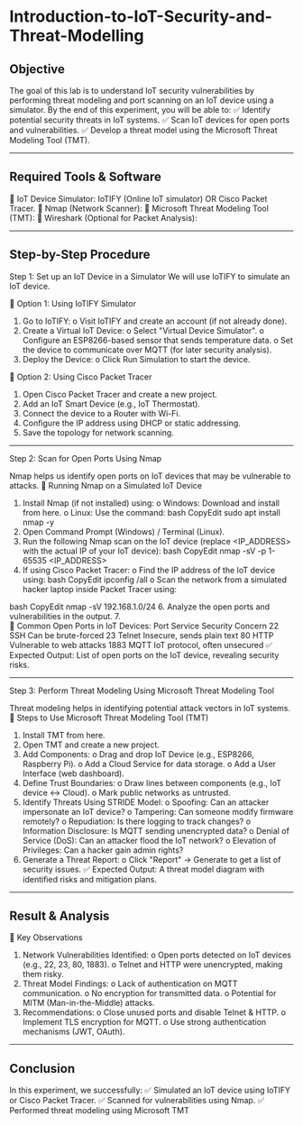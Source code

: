 # Introduction-to-IoT-Security-and-Threat-Modelling

## Objective
The goal of this lab is to understand IoT security vulnerabilities by performing threat modeling and port scanning on an IoT device using a simulator.
By the end of this experiment, you will be able to:
✅ Identify potential security threats in IoT systems.
✅ Scan IoT devices for open ports and vulnerabilities.
✅ Develop a threat model using the Microsoft Threat Modeling Tool (TMT).
________________________________________
## Required Tools & Software
🔹 IoT Device Simulator: IoTIFY (Online IoT simulator) OR Cisco Packet Tracer.
🔹 Nmap (Network Scanner):
🔹 Microsoft Threat Modeling Tool (TMT):
🔹 Wireshark (Optional for Packet Analysis):
________________________________________
## Step-by-Step Procedure
Step 1: Set up an IoT Device in a Simulator
We will use IoTIFY to simulate an IoT device.

🔹 Option 1: Using IoTIFY Simulator

1.	Go to IoTIFY:
o	Visit IoTIFY and create an account (if not already done).
2.	Create a Virtual IoT Device:
o	Select "Virtual Device Simulator".
o	Configure an ESP8266-based sensor that sends temperature data.
o	Set the device to communicate over MQTT (for later security analysis).
4.	Deploy the Device:
o	Click Run Simulation to start the device.

🔹 Option 2: Using Cisco Packet Tracer
1.	Open Cisco Packet Tracer and create a new project.
2.	Add an IoT Smart Device (e.g., IoT Thermostat).
3.	Connect the device to a Router with Wi-Fi.
4.	Configure the IP address using DHCP or static addressing.
5.	Save the topology for network scanning.
________________________________________
Step 2: Scan for Open Ports Using Nmap

Nmap helps us identify open ports on IoT devices that may be vulnerable to attacks.
🔹 Running Nmap on a Simulated IoT Device
1.	Install Nmap (if not installed) using:
o	Windows: Download and install from here.
o	Linux: Use the command:
bash
CopyEdit
sudo apt install nmap -y
2.	Open Command Prompt (Windows) / Terminal (Linux).
3.	Run the following Nmap scan on the IoT device (replace <IP_ADDRESS> with the actual IP of your IoT device):
bash
CopyEdit
nmap -sV -p 1-65535 <IP_ADDRESS>
4.	If using Cisco Packet Tracer:
o	Find the IP address of the IoT device using:
bash
CopyEdit
ipconfig /all
o	Scan the network from a simulated hacker laptop inside Packet Tracer using:

bash
CopyEdit
nmap -sV 192.168.1.0/24
6.	Analyze the open ports and vulnerabilities in the output.
7.	
🔹 Common Open Ports in IoT Devices:
Port	Service	Security Concern
22	SSH	Can be brute-forced
23	Telnet	Insecure, sends plain text
80	HTTP	Vulnerable to web attacks
1883	MQTT	IoT protocol, often unsecured
✅ Expected Output: List of open ports on the IoT device, revealing security risks.
________________________________________

Step 3: Perform Threat Modeling Using Microsoft Threat Modeling Tool

Threat modeling helps in identifying potential attack vectors in IoT systems.
🔹 Steps to Use Microsoft Threat Modeling Tool (TMT)
1.	Install TMT from here.
2.	Open TMT and create a new project.
3.	Add Components:
o	Drag and drop IoT Device (e.g., ESP8266, Raspberry Pi).
o	Add a Cloud Service for data storage.
o	Add a User Interface (web dashboard).
4.	Define Trust Boundaries:
o	Draw lines between components (e.g., IoT device ↔ Cloud).
o	Mark public networks as untrusted.
5.	Identify Threats Using STRIDE Model:
o	Spoofing: Can an attacker impersonate an IoT device?
o	Tampering: Can someone modify firmware remotely?
o	Repudiation: Is there logging to track changes?
o	Information Disclosure: Is MQTT sending unencrypted data?
o	Denial of Service (DoS): Can an attacker flood the IoT network?
o	Elevation of Privileges: Can a hacker gain admin rights?
6.	Generate a Threat Report:
o	Click "Report" → Generate to get a list of security issues.
✅ Expected Output: A threat model diagram with identified risks and mitigation plans.
________________________________________
## Result & Analysis
🔹 Key Observations
1.	Network Vulnerabilities Identified:
o	Open ports detected on IoT devices (e.g., 22, 23, 80, 1883).
o	Telnet and HTTP were unencrypted, making them risky.
2.	Threat Model Findings:
o	Lack of authentication on MQTT communication.
o	No encryption for transmitted data.
o	Potential for MITM (Man-in-the-Middle) attacks.
3.	Recommendations:
o	Close unused ports and disable Telnet & HTTP.
o	Implement TLS encryption for MQTT.
o	Use strong authentication mechanisms (JWT, OAuth).
________________________________________
## Conclusion
In this experiment, we successfully:
✅ Simulated an IoT device using IoTIFY or Cisco Packet Tracer.
✅ Scanned for vulnerabilities using Nmap.
✅ Performed threat modeling using Microsoft TMT

